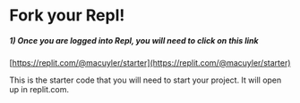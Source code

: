 # Fork your Repl!

##### 1) Once you are logged into Repl, you will need to click on this link

[https://replit.com/@macuyler/starter](https://replit.com/@macuyler/starter)

This is the starter code that you will need to start your project. It will open up in replit.com.
